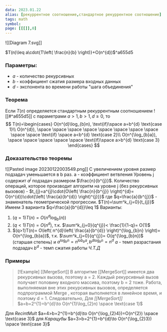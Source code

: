 ```yaml
---
data: 2023.01.22
alias: [рекуррентное соотношение,стандартное рекуррентное соотношение]
tags: math
symbol:
page: [[[]],0]
---
```

![[Diagram 7.svg]]

$T(n)\leq a\cdot{T\left( \frac{n}{b} \right)}+O(n^{d})$^a655d5

### Параметры:
- $a$ - количество рекурсивных
- $b$ - коэффициент сжатия размера входных данных
- $d$ - экспонента во времени работы "шага объединения"

### Теорема
Если $T(n)$ определяется стандартным рекуррентным соотношением ![[#^a655d5]] с параметрами $a>1,b>1,d\geq 0$, то 
$$
T(n)=\begin{cases}
O(n^{d}\log_{b}n), \text{if}\space  a=b^{d} \text{case 1}\\
O(n^{d}), \space \space \space \space \space \space \space \space \space \space \text{if} \space a<b^{d} \text{case 2}\\
O(n^{\log_{b}a}), \space \space \space \space \space \text{if}\space  a>b^{d} \text{case 3}
\end{cases}
$$
### Доказательство теоремы
![[Pasted image 20230122003549.png]]
С увеличением уровня размер подзадач уменьшается в b раз. a - коэффициент ветвления
Уровень j содержит $a^{j}$ подзадач размером $\frac{n}{b^{j}}$. Количество операций, которое производит алгоритм на уровне j (без рекурсивных вызовов) - $t_{j}=a^{j}\cdot{O\left( \frac{n}{b^{j}} \right)^{d}= O(n^{d})\cdot{\left( \frac{a}{b^{d}} \right)^{j}}}$
где $q=\frac{a}{b^{j}}$ - знаменатель геометрической прогрессии.
$T(n)=\sum^k_{j=0}{t_{j}}$ Имеем 3 варианта $q=\frac{a}{b^{d}}\leq 1$
Варианты:
1. $(q=1)T(n)= O(n^{d}\log_{b}(n))$
2. $(q<1)T(n)= O(n^{d})$, т.к. $\sum^k_{j=0}{q^{j}}< \frac{1}{1-q}= O(1)$
3. $(q>1)T(n)= O\left( n^{d}\left( \frac{a}{b^{d}} \right)^{\log_{b}n} \right)= O(n^{\log_{b}a})$, т.к. $\sum^k_{j=0}{q^{j}}= O(q^{\log_{b}n})$ (старшая степень) и $a^{\log_{b}n}=n^{lob_{b}a},b^{d\log_{b}n}=n^{d}$
$a$ - темп разрастания подзадач
$b^{d}$ - темп сжатия работы
*Ч.Т.Д*

### Примеры
>[!Example] [[MergeSort]]
>В алгоритме [[MergeSort]] имеется два рекурсивных вызова, поэтому a = 2. Каждый рекурсивный вызов получает половину входного массива, поэтому b = 2 тоже. Работа, выполняемая вне этих рекурсивных вызовов, определяется подпрограммой Merge , которая выполняется в линейное время, и поэтому d = 1. Следовательно,
Для *[[MergeSort]]* $a=b=2^{1}=b^{d}\to O(n^{1}\log_{2}n) \space \text{case 1}$


Для *RecintMult* $a=4>b=2^{1}=b^{d}\to O(n^{\log_{2}4})=O(n^{2}) \space \text{case 3}$
для *Карацубы* $a=3>b=2^{1}=b^{d}\to O(n^{\log_{2}3}) \space \text{case 3}$
